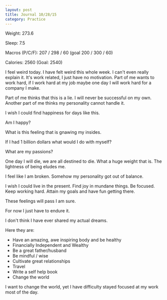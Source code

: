 ```yaml
---
layout: post
title: Journal 10/28/15
category: Practice
---
```


Weight: 273.6

Sleep: 7.5

Macros (P/C/F): 207 / 298 / 60 (goal 200 / 300 / 60)

Calories: 2560 (Goal: 2540)

I feel weird today. I have felt weird this whole week. I can't even really explain it. It's work related, I just have no motivation. Part of me wants to work hard, if I work hard at my job maybe one day I will work hard for a company I make.

Part of me thinks that this is a lie. I will never be successful on my own. Another part of me thinks my personality cannot handle it.

I wish I could find happiness for days like this.

Am I happy?

What is this feeling that is gnawing my insides.

If I had 1 billion dollars what would I do with myself?

What are my passions?

One day I will die, we are all destined to die. What a huge weight that is. The lightness of being eludes me.

I feel like I am broken. Somehow my personality got out of balance.

I wish I could live in the present. Find joy in mundane things. Be focused. Keep working hard. Attain my goals and have fun getting there.

These feelings will pass I am sure.

For now I just have to endure it.

I don't think I have ever shared my actual dreams.

Here they are:

- Have an amazing, awe inspiring body and be healthy
- Financially Independent and Wealthy
- Be a great father/husband
- Be mindful / wise
- Cultivate great relationships
- Travel
- Write a self help book
- Change the world

I want to change the world, yet I have difficulty stayed focused at my work most of the day.
